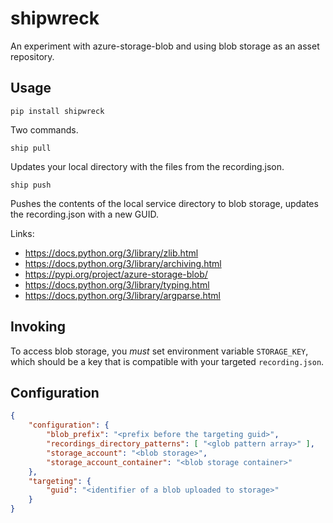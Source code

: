 # shipwreck
An experiment with azure-storage-blob and using blob storage as an asset repository.

## Usage

`pip install shipwreck`

Two commands.

`ship pull`

Updates your local directory with the files from the recording.json.

`ship push`

Pushes the contents of the local service directory to blob storage, updates the recording.json with a new GUID.

Links:

- https://docs.python.org/3/library/zlib.html
- https://docs.python.org/3/library/archiving.html
- https://pypi.org/project/azure-storage-blob/
- https://docs.python.org/3/library/typing.html
- https://docs.python.org/3/library/argparse.html

## Invoking

To access blob storage, you _must_ set environment variable `STORAGE_KEY`, which should be a key that is compatible with your targeted `recording.json`.

## Configuration

```json
{
    "configuration": { 
        "blob_prefix": "<prefix before the targeting guid>",
        "recordings_directory_patterns": [ "<glob pattern array>" ],
        "storage_account": "<blob storage>",
        "storage_account_container": "<blob storage container>"
    },
    "targeting": {
        "guid": "<identifier of a blob uploaded to storage>"
    }
}
```